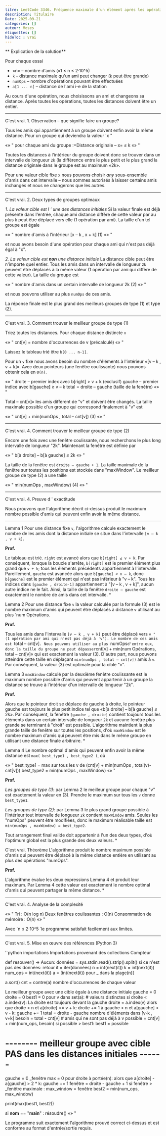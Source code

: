 ```yaml
---
titre: LeetCode 3346. Fréquence maximale d'un élément après les opérations I -
description: Titulaire
Date: 2025-09-21
catégories: []
auteur: Moses
étiquettes: []
hideToc : vrai
---
```

** Explication de la solution**

Pour chaque essai

* «n» – nombre d'amis («1 ≤ n ≤ 2·10^5)
* `k` – distance maximale qu'un ami peut changer (`k` peut être grande)
* `numOps` – nombre d'opérations pouvant être effectuées
* `a[1 ... n]` – distance de l'ami i-e de la station

Au cours d'une opération, nous choisissons un ami et changeons sa distance.
Après toutes les opérations, toutes les distances doivent être un entier.



-----------------------------------------------------------------------------------

C'est vrai. 1. Observation – que signifie faire un groupe?

Tous les amis qui appartiennent à un groupe doivent enfin avoir la même distance.
Pour un groupe qui deviendra la valeur 'x "

«» "
pour chaque ami du groupe :=Distance originale – x= ≤ k
«» "

Toutes les distances à l'intérieur du groupe doivent donc se trouver dans un intervalle de
longueur `2k` (la différence entre le plus petit et le plus grand
la distance originale dans le groupe est au maximum «2k».

Pour une valeur cible fixe `x` nous pouvons choisir *any* sous-ensemble d'amis
dans cet intervalle – nous sommes autorisés à laisser certains amis inchangés
et nous ne changerons que les autres.

-----------------------------------------------------------------------------------

C'est vrai. 2. Deux types de groupes optimaux

*1. La valeur cible est l ' une des distances initiales*
Si la valeur finale est déjà présente dans l'entrée, chaque ami
distance diffère de cette valeur par au plus `k` peut être déplacé vers elle
(1 opération par ami).
La taille d'un tel groupe est égale

«» "
nombre d'amis à l'intérieur [x – k , x + k] (1)
«» "

et nous avons besoin d'une opération pour chaque ami qui n'est pas déjà égal à
"x".

*2. La valeur cible est **non** une distance initiale*
La distance cible peut être n'importe quel entier.
Tous les amis dans un intervalle de longueur `2k` peuvent être déplacés à la même
valeur (1 opération par ami qui diffère de cette valeur).
La taille du groupe est

«» "
nombre d'amis dans un certain intervalle de longueur 2k (2)
«» "

et nous pouvons utiliser au plus `numOps` de ces amis.

La réponse finale est le plus grand des meilleurs groupes de type (1) et
type (2).

-----------------------------------------------------------------------------------

C'est vrai. 3. Comment trouver le meilleur groupe de type (1)

Triez toutes les distances.
Pour chaque distance distincte `v`

«» "
cnt[v] = nombre d'occurrences de v (précalculé)
«» "

Laissez le tableau trié être `b[0 ... n-1]`.

Pour un `v` fixe nous avons besoin du nombre d'éléments à l'intérieur
«[v – k , v + k]».
Avec deux pointeurs (une fenêtre coulissante) nous pouvons obtenir cela en `O(n)`.

«» "
droite – premier index avec b[right] > v + k (exclusif)
gauche – premier indice avec b[gauche] ≥ v – k
total = droite – gauche (taille de la fenêtre)
«» "

Total – cnt[v]» les amis diffèrent de "v" et doivent être changés.
La taille maximale possible d'un groupe qui correspond finalement à "v" est

«» "
cnt[v] + min(numOps , total – cnt[v]) (3)
«» "

-----------------------------------------------------------------------------------

C'est vrai. 4. Comment trouver le meilleur groupe de type (2)

Encore une fois avec une fenêtre coulissante, nous recherchons le plus long intervalle de
longueur "2k".
Maintenant la fenêtre est définie par

«» "
b[à droite] – b[à gauche] ≤ 2k
«» "

La taille de la fenêtre est `droite – gauche + 1`.
La taille maximale de la fenêtre sur toutes les positions est stockée dans
"maxWindow".
Le meilleur groupe de type (2) a une taille

«» "
min(numOps , maxWindow) (4)
«» "

-----------------------------------------------------------------------------------

C'est vrai. 4. Preuve d ' exactitude

Nous prouvons que l'algorithme décrit ci-dessus produit le maximum
nombre possible d'amis qui peuvent enfin avoir la même distance.

---

Lemma 1
Pour une distance fixe `v`, l'algorithme calcule exactement le nombre de
les amis dont la distance initiale se situe dans l'intervalle `[v – k , v + k]`.

**Prof.**

Le tableau est trié.
`right` est avancé alors que `b[right] ≤ v + k`.
Par conséquent, lorsque la boucle s'arrête, `b[right]` est le premier élément plus grand
que `v + k`; tous les éléments précédents appartiennent à l'intervalle.
Pareillement, `gauche` est avancée alors que `b[gauche] < v – k`,
donc `b[gauche]` est le premier élément qui n'est pas inférieur à "v – k".
Tous les indices dans `[gauche , droite-1]` appartiennent à "[v – k , v + k]",
aucun autre indice ne le fait.
Ainsi, la taille de la fenêtre `droite – gauche` est exactement le nombre de
amis dans cet intervalle. *



Lemma 2
Pour une distance fixe `v` la valeur calculée par la formule (3)
est le nombre maximum d'amis qui peuvent être déplacés à distance `v`
utilisant au plus `num Opérations.

**Prof.**

Tous les amis dans l'intervalle `[v – k , v + k]` peut être déplacé vers `v "
(1 opération par ami qui n'est pas déjà à 'v').
Le nombre de ces amis est `total – cnt[v]`.
Nous pouvons utiliser au plus `numOps` d'entre eux, donc la taille du groupe
ne peut dépasser `cnt[v] + min(num Opérations, total – cnt[v]»
qui est exactement la valeur (3).
D'autre part, nous pouvons atteindre cette taille en déplaçant
`min(numOps , total – cnt[v])` amis à `v`.
Par conséquent, la valeur (3) est optimale pour la cible "v".



Lemma 3
`maxWindow` calculé par la deuxième fenêtre coulissante est le maximum
nombre possible d'amis qui peuvent appartenir à un groupe
la distance se trouve à l'intérieur d'un intervalle de longueur "2k".

**Prof.**

Alors que le pointeur droit se déplace de gauche à droite,
le pointeur gauche est toujours le plus petit indice tel que
«b[à droite] – b[à gauche] ≤ 2k».
Par conséquent, la fenêtre `[gauche , droite]` contient toujours tous les éléments
dans un certain intervalle de longueur `2k` et aucune fenêtre plus grande se terminant à
"droit" est possible.
L'algorithme maintient la plus grande taille de fenêtre sur toutes les positions,
d'où `maxWindow` est le nombre maximum d'amis qui peuvent être mis
dans le même groupe en utilisant une distance finale arbitraire. *



Lemma 4
Le nombre optimal d'amis qui peuvent enfin avoir la même distance
est `max( best_type1 , best_type2 )`,
où

«» "
best_type1 = max sur tous les v de (cnt[v] + min(numOps , total(v)-cnt[v]))
best_type2 = min(numOps , maxWindow)
«» "

**Prof.**

*Les groupes de type (1)*: par Lemma 2 le meilleur groupe pour chaque "v" est
exactement la valeur en (3).
Prendre le maximum sur tous les `v` donne `best_type1`.

*Les groupes de type (2)*: par Lemma 3 le plus grand groupe possible à l'intérieur
tout intervalle de longueur `2k` contient `maxWindow` amis.
Seules les "numOps" peuvent être modifiées, donc le maximum réalisable
taille est `min(numOps , maxWindow) = best_type2`.

Tout arrangement final valide doit appartenir à l'un des deux types,
d'où l'optimum global est la plus grande des deux valeurs. *



C'est vrai. Théorème
L'algorithme produit le nombre maximum possible d'amis qui peuvent
être déplacé à la même distance entière en utilisant au plus des opérations "numOps".

**Prof.**

L'algorithme évalue les deux expressions
Lemma 4 et produit leur maximum.
Par Lemma 4 cette valeur est exactement le nombre optimal d'amis
qui peuvent partager la même distance. *



-----------------------------------------------------------------------------------

C'est vrai. 4. Analyse de la complexité

«» "
Tri : O(n log n)
Deux fenêtres coulissantes : O(n)
Consommation de mémoire : O(n)
«» "

Avec `n ≤ 2·10^5 ́ le programme satisfait facilement aux limites.



-----------------------------------------------------------------------------------

C'est vrai. 5. Mise en œuvre des références (Python 3)

'`python
importations
Importations provenant des collections Compteur

def resouver() -> Aucun:
données = sys.stdin.read().strip().split()
si ce n'est pas des données:
retour
it = iter(données)
n = int(next(it))
k = int(next(it))
num_ops = int(next(it))
a = [int(next(it)) pour _ dans la plage(n)]

a.sort()
cnt = contre(a) nombre d'occurrences de chaque valeur

Le meilleur groupe avec une cible égale à une distance initiale
gauche = 0
droite = 0
best1 = 0
pour v dans set(a): # valeurs distinctes
si droite < a.index(v): La droite est toujours devant la gauche
droite = a.index(v)
alors que droite < n et a[droite] <= v + k:
droite += 1
à gauche < n et a[gauche] < v - k:
gauche += 1
total = droite - gauche nombre d'éléments dans [v-k , v+k]
besoin = total - cnt[v] # amis qui ne sont pas déjà à v
possible = cnt[v] + min(num_ops, besoin)
si possible > best1:
best1 = possible

# -------- meilleur groupe avec cible PAS dans les distances initiales ------
gauche = 0
_fenêtre max = 0
pour droite à portée(n):
alors que a[droite] - a[gauche] > 2 * k:
gauche += 1
fenêtre = droite - gauche + 1
si fenêtre > _fenêtre maximale :
max_window = fenêtre
best2 = min(num_ops, max_window)

print(max(best1, best2))

si __nom__ == "__main__" :
résoudre()
«» "

Le programme suit exactement l'algorithme prouvé correct ci-dessus
et est conforme au format d'entrée/sortie requis.